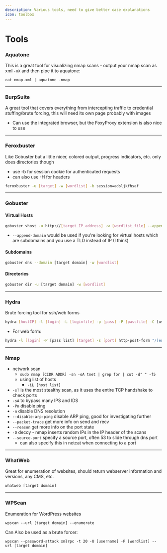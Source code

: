 ```yaml
---
description: Various tools, need to give better case explanations
icon: toolbox
---
```


# Tools

### Aquatone

This is a great tool for visualizing nmap scans - output your nmap scan as xml `-oX` and then pipe it to aquatone:

```
cat nmap.xml | aquatone -nmap
```

***

### BurpSuite

A great tool that covers everything from intercepting traffic to credential stuffing/brute forcing, this will need its own page probably with images

* Can use the integrated browser, but the FoxyProxy extension is also nice to use

***

### Feroxbuster

Like Gobuster but a little nicer, colored output, progress indicators, etc. only does directories though

* use -b for session cookie for authenticated requests
* can also use -H for headers

```sh
feroxbuster -u [target] -w [wordlist] -b session=adsljkfhsaf
```

***

### Gobuster

#### Virtual Hosts

```sh
gobuster vhost -u http://[target_IP_address] -w [wordlist_file] --append-domain
```

* `--append-domain` would be used if you're looking for virtual hosts which are subdomains and you use a TLD instead of IP (I think)

#### Subdomains

```sh
gobuster dns --domain [target domain] -w [wordlist]
```

#### Directories

```sh
gobuster dir -u [target domain] -w [wordlist]
```

***

### Hydra

Brute forcing tool for ssh/web forms

```sh
hydra [hostIP] -l [login] -L [loginfile] -p [pass] -P [passfile] -C [user:pass file] [service]
```

* For web form:

```sh
hydra -l [login] -P [pass list] [target] -s [port] http-post-form "/[endpoint.ext]:[userparam]=^USER^&[passparam]=^PASS^:F=[failure string]"
```

***

### Nmap

* network scan
  * `sudo nmap [CIDR ADDR] -sn -oA tnet | grep for | cut -d" " -f5`
  * using list of hosts
    * `-iL [host list]`
* `-sT` is the most stealthy scan, as it uses the entire TCP handshake to check ports
* `-sA` to bypass many IPS and IDS
* `-Pn` disable ping
* `-n` disable DNS resolution
* `--disable-arp-ping` disable ARP ping, good for investigating further
* `--packet-trace` get more info on send and recv
* `--reason` get more info on the port state
* `-D` decoy - nmap inserts random IPs in the IP header of the scans
* `--source-port` specify a source port, often 53 to slide through dns port
  * can also specify this in netcat when connecting to a port

***

### WhatWeb

Great for enumeration of websites, should return webserver information and versions, any CMS, etc.

```shell-session
whatweb [target domain]
```

***

### WPScan

Enumeration for WordPress websites

```
wpscan --url [target domain] --enumerate
```

Can Also be used as a brute forcer:

```
wpscan --password-attack xmlrpc -t 20 -U [username] -P [wordlist] --url [target domain]
```
